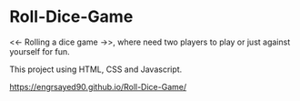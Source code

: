 # Roll-Dice-Game
<<- Rolling a dice game ->>, where need two players to play or just against yourself for fun.

This project using HTML, CSS and Javascript.

https://engrsayed90.github.io/Roll-Dice-Game/
